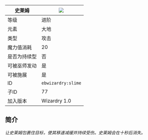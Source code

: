 | 史莱姆 |![](https://github.com/Electroblob77/Wizardry/blob/1.12.2/src/main/resources/assets/ebwizardry/textures/spells/slime.png)|
|---|---|
| 等级 | 进阶 |
| 元素 | 大地 |
| 类型 | 攻击 |
| 魔力值消耗 | 20 |
| 是否为持续型 | 否|
| 可被巫师发动 | 是 |
| 可被施展 | 是 |
| ID | `ebwizardry:slime` |
| 子ID | 77 |
| 加入版本 | Wizardry 1.0 |
## 简介  
_让史莱姆包裹住目标，使其移速减缓并持续受伤。史莱姆会在十秒后消失。_
